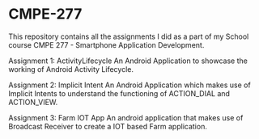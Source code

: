 # CMPE-277
This repository contains all the assignments I did as a part of my School course CMPE 277 - Smartphone Application Development.

Assignment 1: ActivityLifecycle
An Android Application to showcase the working of Android Activity Lifecycle.

Assignment 2: Implicit Intent
An Android Application which makes use of Implicit Intents to understand the functioning of ACTION_DIAL and ACTION_VIEW.

Assignment 3: Farm IOT App
An android application that makes use of Broadcast Receiver to create a IOT based Farm application.
